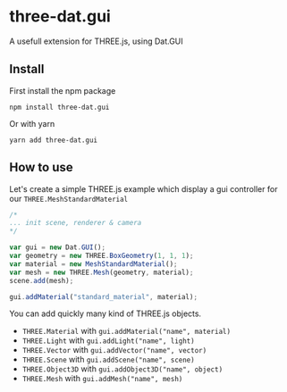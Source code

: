 # three-dat.gui

A usefull extension for THREE.js, using Dat.GUI 

## Install 

First install the npm package 
```
npm install three-dat.gui
```

Or with yarn
```
yarn add three-dat.gui
```


## How to use

Let's create a simple THREE.js example which display a gui controller for our `THREE.MeshStandardMaterial`

``` javascript
/* 
... init scene, renderer & camera
*/

var gui = new Dat.GUI();
var geometry = new THREE.BoxGeometry(1, 1, 1);
var material = new MeshStandardMaterial();
var mesh = new THREE.Mesh(geometry, material);
scene.add(mesh);

gui.addMaterial("standard_material", material);
```
 

You can add quickly many kind of THREE.js objects. 

- `THREE.Material` with `gui.addMaterial("name", material)`
- `THREE.Light` with `gui.addLight("name", light)`
- `THREE.Vector` with `gui.addVector("name", vector)`
- `THREE.Scene` with `gui.addScene("name", scene)`
- `THREE.Object3D` with `gui.addObject3D("name", object)`
- `THREE.Mesh` with `gui.addMesh("name", mesh)`

